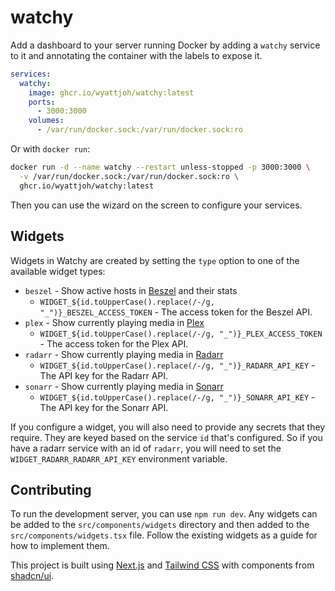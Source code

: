 # watchy

Add a dashboard to your server running Docker by adding a `watchy` service to it
and annotating the container with the labels to expose it.

```yaml
services:
  watchy:
    image: ghcr.io/wyattjoh/watchy:latest
    ports:
      - 3000:3000
    volumes:
      - /var/run/docker.sock:/var/run/docker.sock:ro
```

Or with `docker run`:

```bash
docker run -d --name watchy --restart unless-stopped -p 3000:3000 \
  -v /var/run/docker.sock:/var/run/docker.sock:ro \
  ghcr.io/wyattjoh/watchy:latest
```

Then you can use the wizard on the screen to configure your services.

## Widgets

Widgets in Watchy are created by setting the `type` option to one of the
available widget types:

- `beszel` - Show active hosts in [Beszel](https://beszel.dev/) and their stats
  - `WIDGET_${id.toUpperCase().replace(/-/g, "_")}_BESZEL_ACCESS_TOKEN` - The
    access token for the Beszel API.
- `plex` - Show currently playing media in [Plex](https://plex.tv/)
  - `WIDGET_${id.toUpperCase().replace(/-/g, "_")}_PLEX_ACCESS_TOKEN` - The
    access token for the Plex API.
- `radarr` - Show currently playing media in [Radarr](https://radarr.video/)
  - `WIDGET_${id.toUpperCase().replace(/-/g, "_")}_RADARR_API_KEY` - The API
    key for the Radarr API.
- `sonarr` - Show currently playing media in [Sonarr](https://sonarr.tv/)
  - `WIDGET_${id.toUpperCase().replace(/-/g, "_")}_SONARR_API_KEY` - The API
    key for the Sonarr API.

If you configure a widget, you will also need to provide any secrets that they
require. They are keyed based on the service `id` that's configured. So if you
have a radarr service with an id of `radarr`, you will need to set the
`WIDGET_RADARR_RADARR_API_KEY` environment variable.

## Contributing

To run the development server, you can use `npm run dev`. Any widgets can be
added to the `src/components/widgets` directory and then added to the
`src/components/widgets.tsx` file. Follow the existing widgets as a guide for
how to implement them.

This project is built using [Next.js](https://nextjs.org/) and [Tailwind CSS](https://tailwindcss.com/)
with components from [shadcn/ui](https://ui.shadcn.com/).
